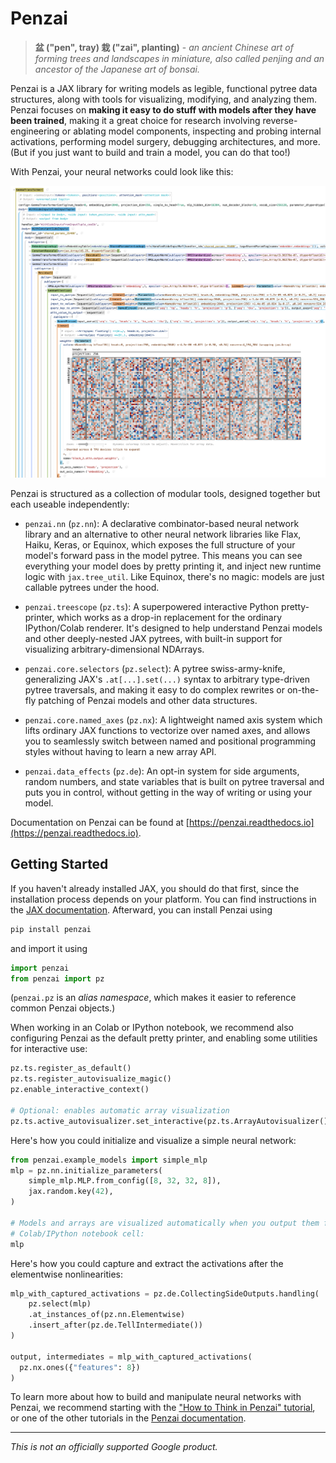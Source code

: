 # Penzai

> **盆 ("pen", tray) 栽 ("zai", planting)** - *an ancient Chinese art of forming
  trees and landscapes in miniature, also called penjing and an ancestor of the
  Japanese art of bonsai.*

Penzai is a JAX library for writing models as legible, functional pytree data
structures, along with tools for visualizing, modifying, and analyzing them.
Penzai focuses on **making it easy to do stuff with models after they have been
trained**, making it a great choice for research involving reverse-engineering
or ablating model components, inspecting and probing internal activations,
performing model surgery, debugging architectures, and more. (But if you just
want to build and train a model, you can do that too!)

With Penzai, your neural networks could look like this:

![Screenshot of the Gemma model in Penzai](docs/_static/readme_teaser.png)

Penzai is structured as a collection of modular tools, designed together but
each useable independently:

* `penzai.nn` (`pz.nn`): A declarative combinator-based neural network
  library and an alternative to other neural network libraries like Flax, Haiku,
  Keras, or Equinox, which exposes the full structure of your model's
  forward pass in the model pytree. This means you can see everything your model
  does by pretty printing it, and inject new runtime logic with `jax.tree_util`.
  Like Equinox, there's no magic: models are just callable pytrees under the
  hood.

* `penzai.treescope` (`pz.ts`): A superpowered interactive Python
  pretty-printer, which works as a drop-in replacement for the ordinary
  IPython/Colab renderer. It's designed to help understand Penzai models and
  other deeply-nested JAX pytrees, with built-in support for visualizing
  arbitrary-dimensional NDArrays.

* `penzai.core.selectors` (`pz.select`): A pytree swiss-army-knife,
  generalizing JAX's `.at[...].set(...)` syntax to arbitrary type-driven
  pytree traversals, and making it easy to do complex rewrites or
  on-the-fly patching of Penzai models and other data structures.

* `penzai.core.named_axes` (`pz.nx`): A lightweight named axis system which
  lifts ordinary JAX functions to vectorize over named axes, and allows you to
  seamlessly switch between named and positional programming styles without
  having to learn a new array API.

* `penzai.data_effects` (`pz.de`): An opt-in system for side arguments, random
  numbers, and state variables that is built on pytree traversal and puts you
  in control, without getting in the way of writing or using your model.

Documentation on Penzai can be found at
[https://penzai.readthedocs.io](https://penzai.readthedocs.io).


## Getting Started

If you haven't already installed JAX, you should do that first, since the
installation process depends on your platform. You can find instructions in the
[JAX documentation](https://jax.readthedocs.io/en/latest/installation.html).
Afterward, you can install Penzai using

```python
pip install penzai
```

and import it using

```python
import penzai
from penzai import pz
```

(`penzai.pz` is an *alias namespace*, which makes it easier to reference
common Penzai objects.)

When working in an Colab or IPython notebook, we recommend also configuring
Penzai as the default pretty printer, and enabling some utilities for
interactive use:

```python
pz.ts.register_as_default()
pz.ts.register_autovisualize_magic()
pz.enable_interactive_context()

# Optional: enables automatic array visualization
pz.ts.active_autovisualizer.set_interactive(pz.ts.ArrayAutovisualizer())
```

Here's how you could initialize and visualize a simple neural network:

```python
from penzai.example_models import simple_mlp
mlp = pz.nn.initialize_parameters(
    simple_mlp.MLP.from_config([8, 32, 32, 8]),
    jax.random.key(42),
)

# Models and arrays are visualized automatically when you output them from a
# Colab/IPython notebook cell:
mlp
```

Here's how you could capture and extract the activations after the elementwise
nonlinearities:

```python
mlp_with_captured_activations = pz.de.CollectingSideOutputs.handling(
    pz.select(mlp)
    .at_instances_of(pz.nn.Elementwise)
    .insert_after(pz.de.TellIntermediate())
)

output, intermediates = mlp_with_captured_activations(
  pz.nx.ones({"features": 8})
)
```

To learn more about how to build and manipulate neural networks with Penzai,
we recommend starting with the ["How to Think in Penzai" tutorial][], or one
of the other tutorials in the [Penzai documentation][].

["How to Think in Penzai" tutorial]: https://penzai.readthedocs.io/en/stable/notebooks/how_to_think_in_penzai.html
[Penzai documentation]: https://penzai.readthedocs.io


---

*This is not an officially supported Google product.*
